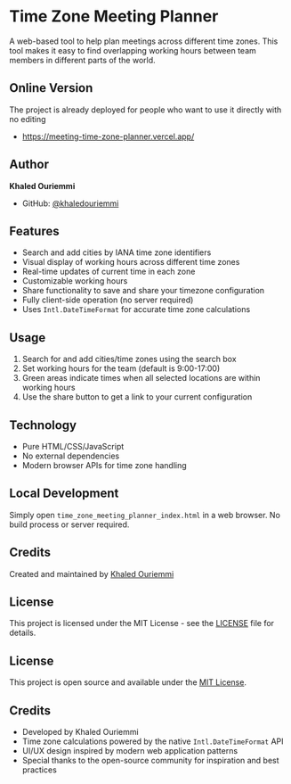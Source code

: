 # Time Zone Meeting Planner

A web-based tool to help plan meetings across different time zones. This tool makes it easy to find overlapping working hours between team members in different parts of the world.

## Online Version
The project is already deployed for people who want to use it directly with no editing
- https://meeting-time-zone-planner.vercel.app/

## Author

**Khaled Ouriemmi**
- GitHub: [@khaledouriemmi](https://github.com/khaledouriemmi)

## Features

- Search and add cities by IANA time zone identifiers
- Visual display of working hours across different time zones
- Real-time updates of current time in each zone
- Customizable working hours
- Share functionality to save and share your timezone configuration
- Fully client-side operation (no server required)
- Uses `Intl.DateTimeFormat` for accurate time zone calculations

## Usage

1. Search for and add cities/time zones using the search box
2. Set working hours for the team (default is 9:00-17:00)
3. Green areas indicate times when all selected locations are within working hours
4. Use the share button to get a link to your current configuration

## Technology

- Pure HTML/CSS/JavaScript
- No external dependencies
- Modern browser APIs for time zone handling

## Local Development

Simply open `time_zone_meeting_planner_index.html` in a web browser. No build process or server required.

## Credits

Created and maintained by [Khaled Ouriemmi](https://github.com/khaledouriemmi)

## License

This project is licensed under the MIT License - see the [LICENSE](LICENSE) file for details.

## License

This project is open source and available under the [MIT License](LICENSE).

## Credits

- Developed by Khaled Ouriemmi
- Time zone calculations powered by the native `Intl.DateTimeFormat` API
- UI/UX design inspired by modern web application patterns
- Special thanks to the open-source community for inspiration and best practices
